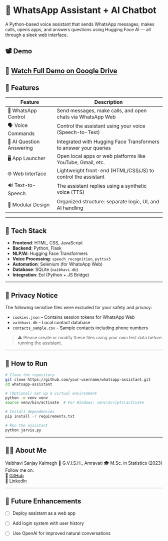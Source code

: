 # 🧠 WhatsApp Assistant + AI Chatbot

A Python-based voice assistant that sends WhatsApp messages, makes calls, opens apps, and answers questions using Hugging Face AI — all through a sleek web interface.

## 📽️ Demo

🎥 [Watch Full Demo on Google Drive](https://drive.google.com/file/d/1Yum_9rY4S-vG1vgi3TYyKKFy4u7L54Sw/view?usp=sharing)
---

## 🚀 Features

| Feature                  | Description                                                                 |
|------------------------  |-----------------------------------------------------------------------------|
| 📱 WhatsApp Control      |Send messages, make calls, and open chats via WhatsApp Web                  |
| 🗣️ Voice Commands        | Control the assistant using your voice (Speech-to-Text)                    |
| 🧠 AI Question Answering | Integrated with Hugging Face Transformers to answer your queries           |
| 🖥️ App Launcher          | Open local apps or web platforms like YouTube, Gmail, etc.                 |
| 🌐 Web Interface         | Lightweight front-end (HTML/CSS/JS) to control the assistant               |
| 🔊 Text-to-Speech        | The assistant replies using a synthetic voice (TTS)                        |
| 🧩 Modular Design        | Organized structure: separate logic, UI, and AI handling                   |

---

## 🔧 Tech Stack

- **Frontend**: HTML, CSS, JavaScript
- **Backend**: Python, Flask
- **NLP/AI**: Hugging Face Transformers
- **Voice Processing**: `speech_recognition`, `pyttsx3`
- **Automation**: Selenium (for WhatsApp Web)
- **Database**: SQLite (`vaibhavi.db`)
- **Integration**: Eel (Python + JS Bridge)

---

## 🔐 Privacy Notice

The following sensitive files were excluded for your safety and privacy:
- `cookies.json` – Contains session tokens for WhatsApp Web
- `vaibhavi.db` – Local contact database
- `contacts_sample.csv` – Sample contacts including phone numbers

> ⚠️ Please create or modify these files using your own test data before running the assistant.

---

## 🧪 How to Run

```bash
# Clone the repository
git clone https://github.com/your-username/whatsapp-assistant.git
cd whatsapp-assistant

# (Optional) Set up a virtual environment
python -m venv venv
source venv/bin/activate  # For Windows: venv\Scripts\activate

# Install dependencies
pip install -r requirements.txt

# Run the assistant
python jarvis.py
```

---

## 👩‍💻 About Me
Vaibhavi Sanjay Kalmegh
📍 G.V.I.S.H., Amravati
🎓 M.Sc. in Statistics (2023) 
Follow me on:  
🔗 [GitHub](https://github.com/vaibhavikalmegh)  
🔗 [LinkedIn](https://www.linkedin.com/in/vaibhavikalmegh18)

---

## 📎 Future Enhancements

- [ ] Deploy assistant as a web app
- [ ] Add login system with user history
- [ ] Use OpenAI for improved natural conversations

